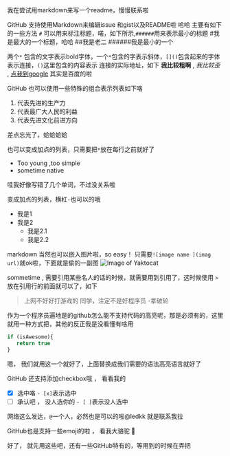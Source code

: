 ﻿我在尝试用markdown来写一个readme，慢慢联系啦


GitHub 支持使用Markdown来编辑issue 和gist以及README啦 哈哈
主要有如下的一些方法
`#` 可以用来标注标题，喏，如下所示,`######`用来表示最小的标题
#我是最大的一个标题，哈哈
##我是老二
######我是最小的一个

两个`*` 包含的文字表示bold字体，一个`*`包含的字表示斜体，`[]()`包含起来的字体表示连接，`()`这里包含的内容表示
连接的实际地址，如下
**我比较粗啊** , *我比较歪* , [点我到google](http://www.baidu.com) 其实是百度的啦

GitHub 也可以使用一些特殊的组合表示列表如下咯


1. 代表先进的生产力
2. 代表最广大人民的利益
3. 代表先进文化前进方向


差点忘光了，蛤蛤蛤蛤


也可以变成加点的列表，只需要把`*`放在每行之前就好了

* Too young ,too simple
* sometime native 

哇我好像写错了几个单词，不过没关系啦


变成加点的列表，横杠`-`也可以的哦
- 我是1
- 我是2
    - 我是2.1
    - 我是2.2

markdown 当然也可以嵌入图片啦，so easy！
只需要`![image name ](imag url)`就ok啦，下面就是偷的一副图
![Image of Yaktocat](https://octodex.github.com/images/yaktocat.png)


sommetime , 需要引用某些名人的话的时候，就需要用到引用了，这时候使用 `>`放在引用行的前面就可以了，如下
> 上网不好好打游戏的
> 同学，注定不是好程序员
>       -拿破轮


作为一个程序员遍地是的github怎么能不支持代码的高亮呢，那是必须有的，这里就用一种方式把，其他的反正我是没看懂有啥用

```javascript
if (isAwesome){
   return true
}
```
    

嗯， 我们就用这一个就好了，上面替换成我们需要的语法高亮语言就好了


GitHub 还支持添加checkbox哦 ， 看看我的

- [x] 选中咯  `- [x]`表示选中
- [ ] 承认吧 ， 没人选你的  `- [ ]`表示没人选中

网络这么发达，`@`一个人，必然也是可以的啦@ledkk 就是联系我拉

GitHub也是支持一些emoji的啦  ， 看我大骆驼 :camel:


好了， 就先用这些吧，还有一些GitHub特有的，等用到的时候在弄把 

